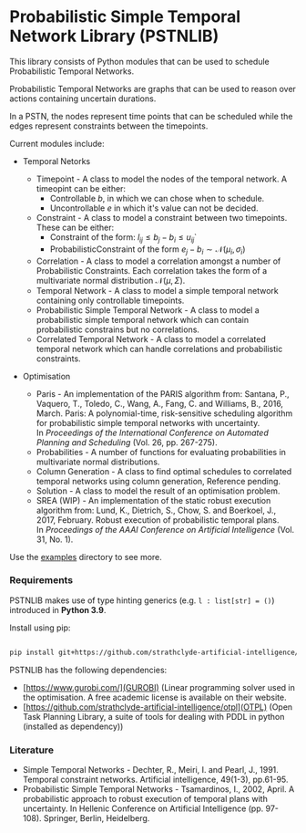 # Probabilistic Simple Temporal Network Library (PSTNLIB)

  

This library consists of Python modules that can be used to schedule Probabilistic Temporal Networks.

Probabilistic Temporal Networks are graphs that can be used to reason over actions containing uncertain durations.

In a PSTN, the nodes represent time points that can be scheduled while the edges represent constraints between the timepoints.

  

Current modules include:

- Temporal Netorks
    - Timepoint - A class to model the nodes of the temporal network. A timeopint can be either:
        - Controllable $b$, in which we can chose when to schedule.
        - Uncontrollable $e$ in which it's value can not be decided.
    - Constraint - A class to model a constraint between two timepoints. These can be either:
	    - Constraint of the form:  $l_{ij} \leq b_j - b_i \leq u_{ij}$`
		- ProbabilisticConstraint of the form $e_j - b_i \sim \mathcal{N}(\mu_i, \sigma_i)$
	- Correlation - A class to model a correlation amongst a number of Probabilistic Constraints. Each correlation takes the form of a multivariate normal distribution $\mathcal{N}(\mu, \Sigma)$.
	- Temporal Network - A class to model a simple temporal network containing only controllable timepoints.
	- Probabilistic Simple Temporal Network - A class to model a probabilistic simple temporal network which can contain probabilistic constrains but no correlations.
	- Correlated Temporal Network - A class to model a correlated temporal network which can handle correlations and probabilistic constraints.
	
- Optimisation
	- Paris - An implementation of the PARIS algorithm from: Santana, P., Vaquero, T., Toledo, C., Wang, A., Fang, C. and Williams, B., 2016, March. Paris: A polynomial-time, risk-sensitive scheduling algorithm for probabilistic simple temporal networks with uncertainty. In _Proceedings of the International Conference on Automated Planning and Scheduling_ (Vol. 26, pp. 267-275).
	- Probabilities - A number of functions for evaluating probabilities in multivariate normal distributions.
	- Column Generation - A class to find optimal schedules to correlated temporal networks using column generation, Reference pending.
	- Solution - A class to model the result of an optimisation problem.
	- SREA (WIP) - An implementation of the static robust execution algorithm from: Lund, K., Dietrich, S., Chow, S. and Boerkoel, J., 2017, February. Robust execution of probabilistic temporal plans. In _Proceedings of the AAAI Conference on Artificial Intelligence_ (Vol. 31, No. 1).

Use the [examples](examples) directory to see more. 

### Requirements

PSTNLIB makes use of type hinting generics (e.g. `l : list[str] = ()`) introduced in **Python 3.9**.

Install using pip:

```bash

pip install git+https://github.com/strathclyde-artificial-intelligence/pstnlib.git

```

PSTNLIB has the following dependencies:

- [https://www.gurobi.com/](GUROBI) (Linear programming solver used in the optimisation. A free academic license is available on their website.
- [https://github.com/strathclyde-artificial-intelligence/otpl](OTPL) (Open Task Planning Library, a suite of tools for dealing with PDDL in python (installed as dependency))
  

### Literature

- Simple Temporal Networks - Dechter, R., Meiri, I. and Pearl, J., 1991. Temporal constraint networks. Artificial intelligence, 49(1-3), pp.61-95.
- Probabilistic Simple Temporal Networks - Tsamardinos, I., 2002, April. A probabilistic approach to robust execution of temporal plans with uncertainty. In Hellenic Conference on Artificial Intelligence (pp. 97-108). Springer, Berlin, Heidelberg.